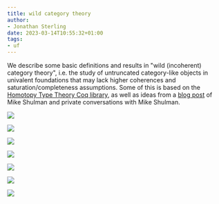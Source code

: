 ```yaml
---
title: wild category theory
author:
- Jonathan Sterling
date: 2023-03-14T10:55:32+01:00
tags:
- uf
---
```


We describe some basic definitions and results in "wild (incoherent) category theory", i.e. the study of untruncated category-like objects in univalent foundations that may lack higher coherences and saturation/completeness assumptions. Some of this is based on the [Homotopy Type Theory Coq library](https://github.com/HoTT/Coq-HoTT/blob/master/theories/WildCat/Core.v), as well as ideas from a [blog post](https://homotopytypetheory.org/2018/11/26/impredicative-encodings-part-3/) of Mike Shulman and private conversations with Mike Shulman.

![](jms-0037)

![](jms-0038)

![](jms-003C)

![](jms-003D)

![](jms-0039)

![](jms-003B)

![](jms-003E)